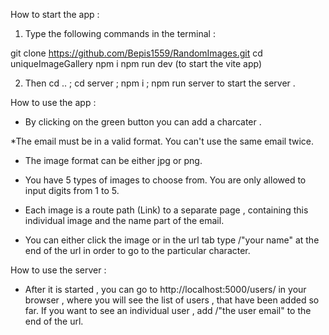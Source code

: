 How to start the app : 

1. Type  the following commands in the terminal : 

git clone https://github.com/Bepis1559/RandomImages.git 
cd uniqueImageGallery
npm i
npm run dev (to start the vite app) 

2. Then cd .. ; cd server ; npm i ; npm run server to start the server . 




How to use the app :


* By clicking on the green button you can add a charcater . 

*The email must be in a valid format. You can't use the same email twice. 

* The image format can be either jpg or png.

* You have 5 types of images to choose from. You are only allowed to input digits from 1 to 5.

* Each image is a route path (Link) to a separate page , containing this individual image and the name part of the email.

* You can either click the image or in the url tab type /"your name" at the end of the url in order to go to the particular character.


How to use the server :

* After it is started , you can go to http://localhost:5000/users/ in your browser , where you will see the 
list of users , that have been added so far. If you want to see an individual user , add /"the user email" 
to the end of the url.





